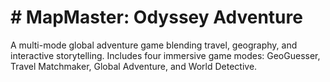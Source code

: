 # # MapMaster: Odyssey Adventure

A multi-mode global adventure game blending travel, geography, and interactive storytelling. Includes four immersive game modes: GeoGuesser, Travel Matchmaker, Global Adventure, and World Detective.